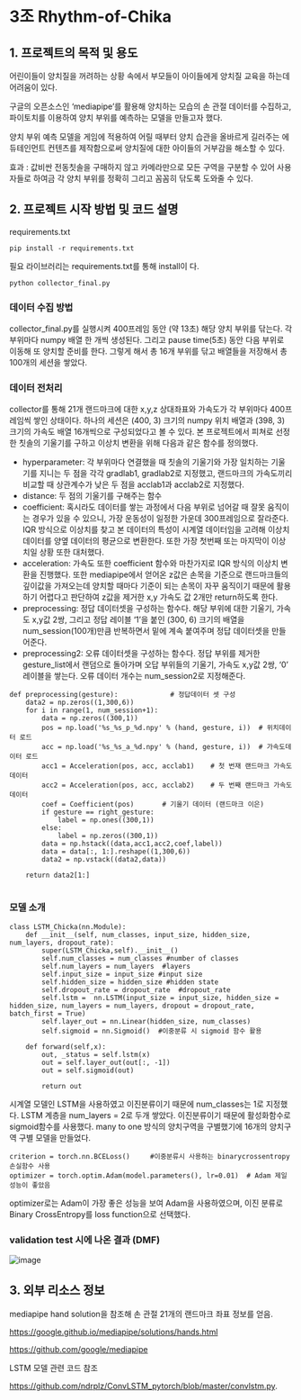 # 3조 Rhythm-of-Chika


## 1. 프로젝트의 목적 및 용도
어린이들이 양치질을 꺼려하는 상황 속에서 부모들이 아이들에게 양치질 교육을 하는데 어려움이 있다.

구글의 오픈소스인 ‘mediapipe’를 활용해 양치하는 모습의 손 관절 데이터를 수집하고, 파이토치를 이용하여 양치 부위를 예측하는 모델을 만들고자 했다. 

양치 부위 예측 모델을 게임에 적용하여 어릴 때부터 양치 습관을 올바르게 길러주는 에듀테인먼트 컨텐츠를 제작함으로써 양치질에 대한 아이들의 거부감을 해소할 수 있다.

효과 : 값비싼 전동칫솔을 구매하지 않고 카메라만으로 모든 구역을 구분할 수 있어 사용자들로 하여금 각 양치 부위를 정확히 그리고 꼼꼼히 닦도록 도와줄 수 있다.


## 2. 프로젝트 시작 방법 및 코드 설명
requirements.txt 

```
pip install -r requirements.txt
``` 

필요 라이브러리는 requirements.txt를 통해 install이 다.

 
 ```
 python collector_final.py
 ```

### 데이터 수집 방법 

collector_final.py를 실행시켜 400프레임 동안 (약 13초) 해당 양치 부위를 닦는다. 각 부위마다 numpy 배열 한 개씩 생성된다. 그리고 pause time(5초) 동안 다음 부위로 이동해 또 양치할 준비를 한다. 그렇게 해서 총 16개 부위를 닦고 배열들을 저장해서 총 100개의 세션을 쌓았다. 


### 데이터 전처리

collector를 통해 21개 랜드마크에 대한 x,y,z 상대좌표와 가속도가 각 부위마다 400프레임씩 쌓인 상태이다. 하나의 세션은 (400, 3) 크기의 numpy 위치 배열과 (398, 3) 크기의 가속도 배열 16개씩으로 구성되었다고 볼 수 있다. 본 프로젝트에서 피쳐로 선정한 칫솔의 기울기를 구하고 이상치 변환을 위해 다음과 같은 함수를 정의했다. 

- hyperparameter: 각 부위마다 연결했을 때 칫솔의 기울기와 가장 일치하는 기울기를 지니는 두 점을 각각 gradlab1, gradlab2로 지정했고, 랜드마크의 가속도끼리 비교할 때 상관계수가 낮은 두 점을 acclab1과 acclab2로 지정했다.  
- distance: 두 점의 기울기를 구해주는 함수
- coefficient: 혹시라도 데이터를 쌓는 과정에서 다음 부위로 넘어갈 때 잘못 움직이는 경우가 있을 수 있으니, 가장 운동성이 일정한 가운데 300프레임으로 잘라준다. IQR 방식으로 이상치를 찾고 본 데이터의 특성이 시계열 데이터임을 고려해 이상치 데이터를 양옆 데이터의 평균으로 변환한다. 또한 가장 첫번째 또는 마지막이 이상치일 상황 또한 대처했다. 
- acceleration: 가속도 또한 coefficient 함수와 마찬가지로 IQR 방식의 이상치 변환을 진행했다. 또한 mediapipe에서 얻어온 z값은 손목을 기준으로 랜드마크들의 깊이값을 가져오는데 양치할 때마다 기준이 되는 손목이 자꾸 움직이기 때문에 활용하기 어렵다고 판단하여 z값을 제거한 x,y 가속도 값 2개만 return하도록 한다. 
- preprocessing: 정답 데이터셋을 구성하는 함수다. 해당 부위에 대한 기울기, 가속도 x,y값 2쌍, 그리고 정답 레이블 ‘1’을 붙인 (300, 6) 크기의 배열을 num_session(100개)만큼 반복하면서 밑에 계속 붙여주며 정답 데이터셋을 만들어준다. 
- preprocessing2: 오류 데이터셋을 구성하는 함수다. 정답 부위를 제거한 gesture_list에서 랜덤으로 돌아가며 오답 부위들의 기울기, 가속도 x,y값 2쌍, ‘0’ 레이블을 쌓는다. 오류 데이터 개수는 num_session2로 지정해준다.  

```
def preprocessing(gesture):             # 정답데이터 셋 구성 
    data2 = np.zeros((1,300,6))
    for i in range(1, num_session+1):
        data = np.zeros((300,1))
        pos = np.load('%s_%s_p_%d.npy' % (hand, gesture, i))  # 위치데이터 로드
        acc = np.load('%s_%s_a_%d.npy' % (hand, gesture, i))  # 가속도데이터 로드
        acc1 = Acceleration(pos, acc, acclab1)    # 첫 번재 랜드마크 가속도 데이터       
        acc2 = Acceleration(pos, acc, acclab2)    # 두 번째 랜드마크 가속도 데이터
        coef = Coefficient(pos)       # 기울기 데이터 (랜드마크 이은)
        if gesture == right_gesture:
            label = np.ones((300,1))
        else:
            label = np.zeros((300,1))
        data = np.hstack((data,acc1,acc2,coef,label))
        data = data[:, 1:].reshape((1,300,6))
        data2 = np.vstack((data2,data))
        
    return data2[1:]
    
```

### 모델 소개


```
class LSTM_Chicka(nn.Module):
    def __init__(self, num_classes, input_size, hidden_size, num_layers, dropout_rate):
        super(LSTM_Chicka,self).__init__()
        self.num_classes = num_classes #number of classes
        self.num_layers = num_layers  #layers
        self.input_size = input_size #input size
        self.hidden_size = hidden_size #hidden state
        self.dropout_rate = dropout_rate  #dropout_rate
        self.lstm =  nn.LSTM(input_size = input_size, hidden_size = hidden_size, num_layers = num_layers, dropout = dropout_rate, batch_first = True)
        self.layer_out = nn.Linear(hidden_size, num_classes) 
        self.sigmoid = nn.Sigmoid()  #이중분류 시 sigmoid 함수 활용
        
    def forward(self,x):
        out, _status = self.lstm(x)
        out = self.layer_out(out[:, -1]) 
        out = self.sigmoid(out)

        return out    
 ```
 
 
시계열 모델인 LSTM을 사용하였고 이진분류이기 때문에 num_classes는 1로 지정했다.
LSTM 계층을 num_layers = 2로 두개 쌓았다. 이진분류이기 때문에 활성화함수로 sigmoid함수를 사용했다. 
many to one 방식의 양치구역을 구별했기에 16개의 양치구역 구별 모델을 만들었다.
 
  ```
  criterion = torch.nn.BCELoss()     #이중분류시 사용하는 binarycrossentropy 손실함수 사용 
optimizer = torch.optim.Adam(model.parameters(), lr=0.01)  # Adam 제일 성능이 좋았음
  
   ```
   
   optimizer로는 Adam이 가장 좋은 성능을 보여 Adam을 사용하였으며, 이진 분류로 Binary CrossEntropy를 loss function으로 선택했다.
   
   
 ### validation test 시에 나온 결과 (DMF)
   
   ![image](https://user-images.githubusercontent.com/74550931/186811601-b363417f-0cab-443b-a287-bda7eba68edd.png)



   
   
   ## 3. 외부 리소스 정보
mediapipe hand solution을 참조해 손 관절 21개의 랜드마크 좌표 정보를 얻음. 

https://google.github.io/mediapipe/solutions/hands.html 

https://github.com/google/mediapipe 

LSTM 모델 관련 코드 참조

https://github.com/ndrplz/ConvLSTM_pytorch/blob/master/convlstm.py.
